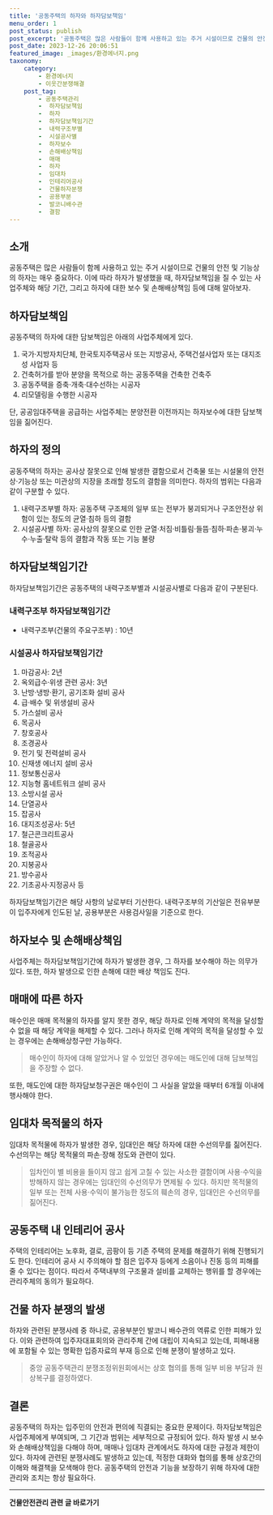 ```yaml
---
title: '공동주택의 하자와 하자담보책임'
menu_order: 1
post_status: publish
post_excerpt: '공동주택은 많은 사람들이 함께 사용하고 있는 주거 시설이므로 건물의 안전 및 기능상의 하자는 매우 중요하다. 이에 따라 하자가 발생했을 때, 하자담보책임을 질 수 있는 사업주체와 해당 기간, 그리고 하자에 대한 보수 및 손해배상책임 등에 대해 알아보자.'
post_date: 2023-12-26 20:06:51
featured_image: _images/환경에너지.png
taxonomy:
    category:
        - 환경에너지
        - 이웃간분쟁해결
    post_tag:
        - 공동주택관리
        -  하자담보책임
        -  하자
        -  하자담보책임기간
        -  내력구조부별
        -  시설공사별
        -  하자보수
        -  손해배상책임
        -  매매
        -  하자
        -  임대차
        -  인테리어공사
        -  건물하자분쟁
        -  공용부분
        -  발코니배수관
        -  결함
---
```



## 소개

공동주택은 많은 사람들이 함께 사용하고 있는 주거 시설이므로 건물의 안전 및 기능상의 하자는 매우 중요하다. 이에 따라 하자가 발생했을 때, 하자담보책임을 질 수 있는 사업주체와 해당 기간, 그리고 하자에 대한 보수 및 손해배상책임 등에 대해 알아보자.

## 하자담보책임

공동주택의 하자에 대한 담보책임은 아래의 사업주체에게 있다.

1. 국가·지방자치단체, 한국토지주택공사 또는 지방공사, 주택건설사업자 또는 대지조성 사업자 등
2. 건축허가를 받아 분양을 목적으로 하는 공동주택을 건축한 건축주
3. 공동주택을 증축·개축·대수선하는 시공자
4. 리모델링을 수행한 시공자

단, 공공임대주택을 공급하는 사업주체는 분양전환 이전까지는 하자보수에 대한 담보책임을 짊어진다.

## 하자의 정의

공동주택의 하자는 공사상 잘못으로 인해 발생한 결함으로서 건축물 또는 시설물의 안전상·기능상 또는 미관상의 지장을 초래할 정도의 결함을 의미한다. 하자의 범위는 다음과 같이 구분할 수 있다.

1. 내력구조부별 하자: 공동주택 구조체의 일부 또는 전부가 붕괴되거나 구조안전상 위험이 있는 정도의 균열·침하 등의 결함
2. 시설공사별 하자: 공사상의 잘못으로 인한 균열·처짐·비틀림·들뜸·침하·파손·붕괴·누수·누출·탈락 등의 결함과 작동 또는 기능 불량

## 하자담보책임기간

하자담보책임기간은 공동주택의 내력구조부별과 시설공사별로 다음과 같이 구분된다.

### 내력구조부 하자담보책임기간

- 내력구조부(건물의 주요구조부) : 10년

### 시설공사 하자담보책임기간

1. 마감공사: 2년
2. 옥외급수·위생 관련 공사: 3년
3. 난방·냉방·환기, 공기조화 설비 공사
4. 급·배수 및 위생설비 공사
5. 가스설비 공사
6. 목공사
7. 창호공사
8. 조경공사
9. 전기 및 전력설비 공사
10. 신재생 에너지 설비 공사
11. 정보통신공사
12. 지능형 홈네트워크 설비 공사
13. 소방시설 공사
14. 단열공사
15. 잡공사
16. 대지조성공사: 5년
17. 철근콘크리트공사
18. 철골공사
19. 조적공사
20. 지붕공사
21. 방수공사
22. 기초공사·지정공사 등

하자담보책임기간은 해당 사항의 날로부터 기산한다. 내력구조부의 기산일은 전유부분이 입주자에게 인도된 날, 공용부분은 사용검사일을 기준으로 한다.

## 하자보수 및 손해배상책임

사업주체는 하자담보책임기간에 하자가 발생한 경우, 그 하자를 보수해야 하는 의무가 있다.
또한, 하자 발생으로 인한 손해에 대한 배상 책임도 진다.

## 매매에 따른 하자

매수인은 매매 목적물의 하자를 알지 못한 경우, 해당 하자로 인해 계약의 목적을 달성할 수 없을 때 해당 계약을 해제할 수 있다. 
그러나 하자로 인해 계약의 목적을 달성할 수 있는 경우에는 손해배상청구만 가능하다.

> 매수인이 하자에 대해 알았거나 알 수 있었던 경우에는 매도인에 대해 담보책임을 주장할 수 없다.

또한, 매도인에 대한 하자담보청구권은 매수인이 그 사실을 알았을 때부터 6개월 이내에 행사해야 한다.

## 임대차 목적물의 하자

임대차 목적물에 하자가 발생한 경우, 임대인은 해당 하자에 대한 수선의무를 짊어진다. 
수선의무는 해당 목적물의 파손·장해 정도와 관련이 있다.

> 임차인이 별 비용을 들이지 않고 쉽게 고칠 수 있는 사소한 결함이며 사용·수익을 방해하지 않는 경우에는 임대인의 수선의무가 면제될 수 있다.
하지만 목적물의 일부 또는 전체 사용·수익이 불가능한 정도의 훼손의 경우, 임대인은 수선의무를 짊어진다.

## 공동주택 내 인테리어 공사

주택의 인테리어는 노후화, 결로, 곰팡이 등 기존 주택의 문제를 해결하기 위해 진행되기도 한다. 
인테리어 공사 시 주의해야 할 점은 입주자 등에게 소음이나 진동 등의 피해를 줄 수 있다는 점이다.
따라서 주택내부의 구조물과 설비를 교체하는 행위를 할 경우에는 관리주체의 동의가 필요하다.

## 건물 하자 분쟁의 발생

하자와 관련된 분쟁사례 중 하나로, 공용부분인 발코니 배수관의 역류로 인한 피해가 있다. 
이와 관련하여 입주자대표회의와 관리주체 간에 대립이 지속되고 있는데, 피해내용에 포함될 수 있는 명확한 입증자료의 부재 등으로 인해 분쟁이 발생하고 있다.

> 중앙 공동주택관리 분쟁조정위원회에서는 상호 협의를 통해 일부 비용 부담과 원상복구를 결정하였다.

## 결론

공동주택의 하자는 입주민의 안전과 편의에 직결되는 중요한 문제이다. 하자담보책임은 사업주체에게 부여되며, 그 기간과 범위는 세부적으로 규정되어 있다.
하자 발생 시 보수와 손해배상책임을 다해야 하며, 매매나 임대차 관계에서도 하자에 대한 규정과 제한이 있다.
하자에 관련된 분쟁사례도 발생하고 있는데, 적정한 대화와 협의를 통해 상호간의 이해와 해결책을 모색해야 한다. 공동주택의 안전과 기능을 보장하기 위해 하자에 대한 관리와 조치는 항상 필요하다.
<!-- wp:separator -->
<hr class="wp-block-separator has-alpha-channel-opacity"/>
<!-- /wp:separator -->

<!-- wp:group {"backgroundColor":"base","layout":{"type":"constrained"}} -->
<div class="wp-block-group has-base-background-color has-background"><!-- wp:paragraph {"align":"center","fontSize":"medium"} -->
<p class="has-text-align-center has-large-font-size"><strong>건물안전관리 관련 글 바로가기</strong></p>
<!-- /wp:paragraph -->


<!-- wp:latest-posts
{"categories":[{"id":22644,"count":19,"description":"","link":"https://uknowlaw.com/category/%ea%b1%b4%eb%ac%bc%ec%95%88%ec%a0%84%ea%b4%80%eb%a6%ac/","name":"건물안전관리","slug":"건물안전관리","taxonomy":"category","parent":0,"meta":[],"_links":{"self":[{"href":"https://uknowlaw.com/wp-json/wp/v2/categories/22644"}],"collection":[{"href":"https://uknowlaw.com/wp-json/wp/v2/categories"}],"about":[{"href":"https://uknowlaw.com/wp-json/wp/v2/taxonomies/category"}],"wp:post_type":[{"href":"https://uknowlaw.com/wp-json/wp/v2/posts?categories=22644"}],"curies":[{"name":"wp","href":"https://api.w.org/{rel}","templated":true}]}}],"postsToShow":100,"excerptLength":28,"postLayout":"grid","columns":2,"featuredImageAlign":"left","featuredImageSizeSlug":"large","fontSize":"small"} /--></div>
<!-- /wp:group -->